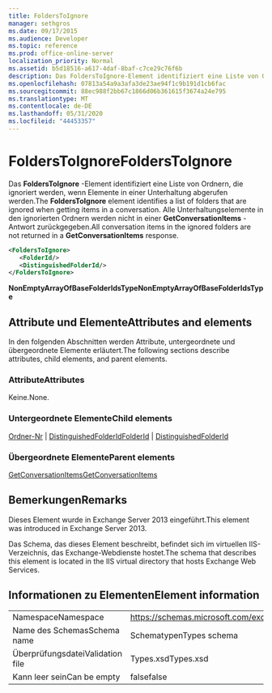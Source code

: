 ```yaml
---
title: FoldersToIgnore
manager: sethgros
ms.date: 09/17/2015
ms.audience: Developer
ms.topic: reference
ms.prod: office-online-server
localization_priority: Normal
ms.assetid: b5d18516-a617-4daf-8baf-c7ce29c76f6b
description: Das FoldersToIgnore-Element identifiziert eine Liste von Ordnern, die ignoriert werden, wenn Elemente in einer Unterhaltung abgerufen werden. Alle Unterhaltungselemente in den ignorierten Ordnern werden nicht in einer GetConversationItems-Antwort zurückgegeben.
ms.openlocfilehash: 07813a54a9a3afa3de23ae94f1c9b191d1cb6fac
ms.sourcegitcommit: 88ec988f2bb67c1866d06b361615f3674a24e795
ms.translationtype: MT
ms.contentlocale: de-DE
ms.lasthandoff: 05/31/2020
ms.locfileid: "44453357"
---
```

# <a name="folderstoignore"></a><span data-ttu-id="7b624-104">FoldersToIgnore</span><span class="sxs-lookup"><span data-stu-id="7b624-104">FoldersToIgnore</span></span>

<span data-ttu-id="7b624-105">Das **FoldersToIgnore** -Element identifiziert eine Liste von Ordnern, die ignoriert werden, wenn Elemente in einer Unterhaltung abgerufen werden.</span><span class="sxs-lookup"><span data-stu-id="7b624-105">The **FoldersToIgnore** element identifies a list of folders that are ignored when getting items in a conversation.</span></span> <span data-ttu-id="7b624-106">Alle Unterhaltungselemente in den ignorierten Ordnern werden nicht in einer **GetConversationItems** -Antwort zurückgegeben.</span><span class="sxs-lookup"><span data-stu-id="7b624-106">All conversation items in the ignored folders are not returned in a **GetConversationItems** response.</span></span> 
  
```XML
<FoldersToIgnore>
   <FolderId/>
   <DistinguishedFolderId/>
</FoldersToIgnore>
```

 <span data-ttu-id="7b624-107">**NonEmptyArrayOfBaseFolderIdsType**</span><span class="sxs-lookup"><span data-stu-id="7b624-107">**NonEmptyArrayOfBaseFolderIdsType**</span></span>
## <a name="attributes-and-elements"></a><span data-ttu-id="7b624-108">Attribute und Elemente</span><span class="sxs-lookup"><span data-stu-id="7b624-108">Attributes and elements</span></span>

<span data-ttu-id="7b624-109">In den folgenden Abschnitten werden Attribute, untergeordnete und übergeordnete Elemente erläutert.</span><span class="sxs-lookup"><span data-stu-id="7b624-109">The following sections describe attributes, child elements, and parent elements.</span></span>
  
### <a name="attributes"></a><span data-ttu-id="7b624-110">Attribute</span><span class="sxs-lookup"><span data-stu-id="7b624-110">Attributes</span></span>

<span data-ttu-id="7b624-111">Keine.</span><span class="sxs-lookup"><span data-stu-id="7b624-111">None.</span></span>
  
### <a name="child-elements"></a><span data-ttu-id="7b624-112">Untergeordnete Elemente</span><span class="sxs-lookup"><span data-stu-id="7b624-112">Child elements</span></span>

<span data-ttu-id="7b624-113">[Ordner-Nr](folderid.md)  |  [DistinguishedFolderId](distinguishedfolderid.md)</span><span class="sxs-lookup"><span data-stu-id="7b624-113">[FolderId](folderid.md) | [DistinguishedFolderId](distinguishedfolderid.md)</span></span>
  
### <a name="parent-elements"></a><span data-ttu-id="7b624-114">Übergeordnete Elemente</span><span class="sxs-lookup"><span data-stu-id="7b624-114">Parent elements</span></span>

[<span data-ttu-id="7b624-115">GetConversationItems</span><span class="sxs-lookup"><span data-stu-id="7b624-115">GetConversationItems</span></span>](getconversationitems.md)
  
## <a name="remarks"></a><span data-ttu-id="7b624-116">Bemerkungen</span><span class="sxs-lookup"><span data-stu-id="7b624-116">Remarks</span></span>

<span data-ttu-id="7b624-117">Dieses Element wurde in Exchange Server 2013 eingeführt.</span><span class="sxs-lookup"><span data-stu-id="7b624-117">This element was introduced in Exchange Server 2013.</span></span>
  
<span data-ttu-id="7b624-118">Das Schema, das dieses Element beschreibt, befindet sich im virtuellen IIS-Verzeichnis, das Exchange-Webdienste hostet.</span><span class="sxs-lookup"><span data-stu-id="7b624-118">The schema that describes this element is located in the IIS virtual directory that hosts Exchange Web Services.</span></span>
  
## <a name="element-information"></a><span data-ttu-id="7b624-119">Informationen zu Elementen</span><span class="sxs-lookup"><span data-stu-id="7b624-119">Element information</span></span>

|||
|:-----|:-----|
|<span data-ttu-id="7b624-120">Namespace</span><span class="sxs-lookup"><span data-stu-id="7b624-120">Namespace</span></span>  <br/> |https://schemas.microsoft.com/exchange/services/2006/types  <br/> |
|<span data-ttu-id="7b624-121">Name des Schemas</span><span class="sxs-lookup"><span data-stu-id="7b624-121">Schema name</span></span>  <br/> |<span data-ttu-id="7b624-122">Schematypen</span><span class="sxs-lookup"><span data-stu-id="7b624-122">Types schema</span></span>  <br/> |
|<span data-ttu-id="7b624-123">Überprüfungsdatei</span><span class="sxs-lookup"><span data-stu-id="7b624-123">Validation file</span></span>  <br/> |<span data-ttu-id="7b624-124">Types.xsd</span><span class="sxs-lookup"><span data-stu-id="7b624-124">Types.xsd</span></span>  <br/> |
|<span data-ttu-id="7b624-125">Kann leer sein</span><span class="sxs-lookup"><span data-stu-id="7b624-125">Can be empty</span></span>  <br/> |<span data-ttu-id="7b624-126">false</span><span class="sxs-lookup"><span data-stu-id="7b624-126">false</span></span>  <br/> |
   

